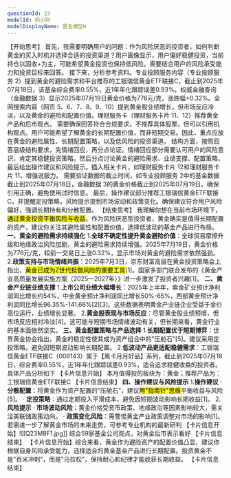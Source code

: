 ```yaml
---
questionId: 23
modelId: 蚂小财
modelDisplayName: 匿名模型H
---
```

【开始思考】 首先，我需要明确用户的问题：作为风险厌恶的投资者，如何判断黄金的买入时机并选择合适的投资渠道？用户画像显示，用户偏好稳健投资，当前持仓以固收+为主，可能希望黄金投资也保持低风险。需要结合用户的风险承受能力和投资目标来回答。
接下来，分析参考资料。专业投顾服务内容（专业投顾服务 2）提到黄金的避险需求和平台推荐的工银瑞信黄金ETF联接C，截止到2025年07月18日，该基金综合费率0.55%，近1年年化跟踪误差0.93%。权威金融查询（金融数据 3）显示2025年07月19日黄金价格为776元/克，涨跌幅+0.32%。全网搜索内容（网页 5、6、7、8、9、10）提到黄金股业绩增长，但市场反应冷淡，以及黄金的避险和配置价值。理财服务卡（理财服务卡片 11、12）推荐黄金产品和后市观点。
需要确保回答符合合规要求，不推荐具体股票，但可以引用机构观点。用户可能希望了解黄金的长期配置价值，而非短期交易。因此，重点应放在黄金的避险属性、长期配置策略，以及低风险的投资渠道。
结构方面，按照回答层级结构要求，先情绪回应，再分点论证。情绪回应部分需要认可用户的风险意识，肯定其稳健投资策略。然后分点讨论黄金的避险需求、业绩支撑、配置策略，最后给出操作建议和风险提示。插入相关卡片，如理财服务卡片 12和理财服务卡片 11，增强说服力。
需要验证数据的截止时间，如专业投顾服务 2中的基金数据截止到2025年07月18日，金融数据 3的黄金价格截止到2025年07月19日。确保引用正确，避免使用过时信息。
最后，操作建议部分推荐工银瑞信黄金ETF联接C，并提醒定投策略，风险提示提到市场波动和政策变化。确保建议符合用户风险偏好，强调长期持有和分散配置。
【结束思考】
我理解你想在当前市场环境下，<mark>通过黄金投资平衡风险与收益</mark>。作为风险厌恶型投资者，黄金确实是值得长期配置的资产，建议你关注其避险属性和配置价值，选择低波动的基金产品进行布局。
**一、**黄金的避险需求持续强化****
1.**全球不确定性提升黄金避险价值**：全球贸易摩擦升级和地缘政治风险加剧，黄金的避险需求持续增强。2025年7月19日，黄金价格为776元/克，较前一交易日上涨0.32%，显示市场对黄金的避险需求依然强劲。
2.**政策支持与市场情绪共振**：2025年7月3日，京东财富高层在黄金投资策略会上指出，<mark>黄金已成为Z世代抵御风险的重要工具</mark>[1]。国家多部门联合发布的《黄金产业高质量发展实施方案（2025—2027年）》进一步激发了投资者兴趣[1]。
**二、**黄金产业链业绩支撑****
1.**上市公司业绩大幅增长**：2025年上半年，紫金矿业预计净利润同比增长约54%，中金黄金预计净利润同比增长50%-65%，西部黄金预计净利润同比增长96.35%-141.66%[2][3]。这些数据表明黄金产业链企业受益于金价高位运行，业绩增长显著。
2.**黄金股表现与市场反应**：尽管黄金股业绩预增，但市场反应相对冷淡[4]。这可能与短期市场情绪波动有关，但长期来看，黄金行业的基本面依然坚实。
**三、**黄金配置策略与产品选择****
1.**长期配置优于短期博弈**：世界黄金协会指出，黄金的稳定性使其成为资产组合中的"压舱石"[5]。建议采用定投策略，避免因短期波动影响长期配置。
2.**低波动产品更适配稳健需求**：工银瑞信黄金ETF联接C（008143）属于【黑卡月月好品】系列，截止到2025年07月18日，综合费率0.55%，近1年年化跟踪误差0.93%，适合追求稳健收益的投资者。具体产品分析如下
【卡片信息开始】
本月值得投的板块为：黄金；推荐产品为：工银瑞信黄金ETF联接C
【卡片信息结束】
**四、**操作建议与风险提示****
1.**操作建议**
·
**分散配置**：将黄金作为资产配置的"压舱石"，建议<mark>用"指南针"思维</mark>平衡收益与风险[5]。
·
**定投策略**：通过定期投入平滑成本，避免因短期波动影响长期收益[1]。
2.**风险提示**
·
**市场波动风险**：黄金价格受货币政策、地缘政治等因素影响较大，需关注美联储政策动向。
·
**政策变化风险**：需警惕黄金产业政策调整对市场的影响[1]。若需进一步了解黄金市场的未来走势，可参考专业机构的最新研判
【卡片信息开始】![[Q23M8F1.jpg]]
综合59家基金公司观点，对黄金后市表示看好
【卡片信息结束】
【卡片信息开始】综合来看，黄金作为避险资产的配置价值凸显，建议你根据自身风险承受能力，选择适合的黄金基金产品进行长期配置。投资黄金不是"百米冲刺"，而是"马拉松"，保持耐心和纪律才能收获长期收益。
【卡片信息结束】